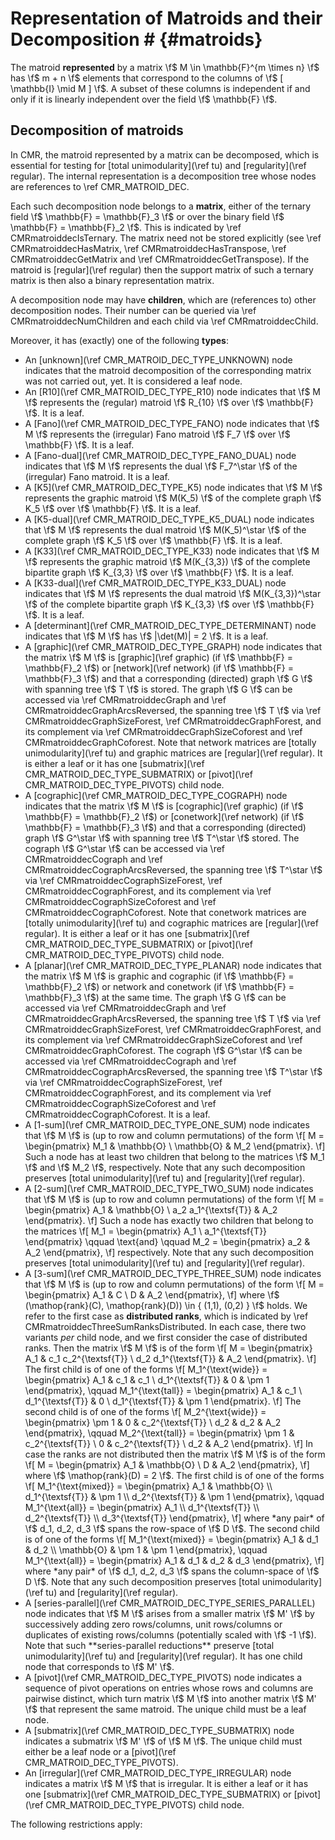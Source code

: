 # Representation of Matroids and their Decomposition # {#matroids}

The matroid **represented** by a matrix \f$ M \in \mathbb{F}^{m \times n} \f$ has \f$ m + n \f$ elements that correspond to the columns of \f$ [ \mathbb{I} \mid M ] \f$.
A subset of these columns is independent if and only if it is linearly independent over the field \f$ \mathbb{F} \f$.

## Decomposition of matroids

In CMR, the matroid represented by a matrix can be decomposed, which is essential for testing for [total unimodularity](\ref tu) and [regularity](\ref regular).
The internal representation is a decomposition tree whose nodes are references to \ref CMR_MATROID_DEC.

Each such decomposition node belongs to a **matrix**, either of the ternary field \f$ \mathbb{F} = \mathbb{F}_3 \f$ or over the binary field \f$ \mathbb{F} = \mathbb{F}_2 \f$.
This is indicated by \ref CMRmatroiddecIsTernary.
The matrix need not be stored explicitly (see \ref CMRmatroiddecHasMatrix, \ref CMRmatroiddecHasTranspose, \ref CMRmatroiddecGetMatrix and \ref CMRmatroiddecGetTranspose).
If the matroid is [regular](\ref regular) then the support matrix of such a ternary matrix is then also a binary representation matrix.

A decomposition node may have **children**, which are (references to) other decomposition nodes.
Their number can be queried via \ref CMRmatroiddecNumChildren and each child via \ref CMRmatroiddecChild.

Moreover, it has (exactly) one of the following **types**:

 - An [unknown](\ref CMR_MATROID_DEC_TYPE_UNKNOWN) node indicates that the matroid decomposition of the corresponding matrix was not carried out, yet.
   It is considered a leaf node.
 - An [R10](\ref CMR_MATROID_DEC_TYPE_R10) node indicates that \f$ M \f$ represents the (regular) matroid \f$ R_{10} \f$ over \f$ \mathbb{F} \f$.
   It is a leaf.
 - A [Fano](\ref CMR_MATROID_DEC_TYPE_FANO) node indicates that \f$ M \f$ represents the (irregular) Fano matroid \f$ F_7 \f$ over \f$ \mathbb{F} \f$.
   It is a leaf.
 - A [Fano-dual](\ref CMR_MATROID_DEC_TYPE_FANO_DUAL) node indicates that \f$ M \f$ represents the dual \f$ F_7^\star \f$ of the (irregular) Fano matroid.
   It is a leaf.
 - A [K5](\ref CMR_MATROID_DEC_TYPE_K5) node indicates that \f$ M \f$ represents the graphic matroid \f$ M(K_5) \f$ of the complete graph \f$ K_5 \f$ over \f$ \mathbb{F} \f$.
   It is a leaf.
 - A [K5-dual](\ref CMR_MATROID_DEC_TYPE_K5_DUAL) node indicates that \f$ M \f$ represents the dual matroid \f$ M(K_5)^\star \f$ of the complete graph \f$ K_5 \f$ over \f$ \mathbb{F} \f$.
   It is a leaf.
 - A [K33](\ref CMR_MATROID_DEC_TYPE_K33) node indicates that \f$ M \f$ represents the graphic matroid \f$ M(K_{3,3}) \f$ of the complete bipartite graph \f$ K_{3,3} \f$ over \f$ \mathbb{F} \f$.
   It is a leaf.
 - A [K33-dual](\ref CMR_MATROID_DEC_TYPE_K33_DUAL) node indicates that \f$ M \f$ represents the dual matroid \f$ M(K_{3,3})^\star \f$ of the complete bipartite graph \f$ K_{3,3} \f$ over \f$ \mathbb{F} \f$.
   It is a leaf.
 - A [determinant](\ref CMR_MATROID_DEC_TYPE_DETERMINANT) node indicates that \f$ M \f$ has \f$ |\det(M)| = 2 \f$.
   It is a leaf.
 - A [graphic](\ref CMR_MATROID_DEC_TYPE_GRAPH) node indicates that the matrix \f$ M \f$ is [graphic](\ref graphic) (if \f$ \mathbb{F} = \mathbb{F}_2 \f$) or [network](\ref network) (if \f$ \mathbb{F} = \mathbb{F}_3 \f$) and that a corresponding (directed) graph \f$ G \f$ with spanning tree \f$ T \f$ is stored.
   The graph \f$ G \f$ can be accessed via \ref CMRmatroiddecGraph and \ref CMRmatroiddecGraphArcsReversed, the spanning tree \f$ T \f$ via \ref CMRmatroiddecGraphSizeForest, \ref CMRmatroiddecGraphForest, and its complement via \ref CMRmatroiddecGraphSizeCoforest and \ref CMRmatroiddecGraphCoforest.
   Note that network matrices are [totally unimodularity](\ref tu) and graphic matrices are [regular](\ref regular).
   It is either a leaf or it has one [submatrix](\ref CMR_MATROID_DEC_TYPE_SUBMATRIX) or [pivot](\ref CMR_MATROID_DEC_TYPE_PIVOTS) child node.
 - A [cographic](\ref CMR_MATROID_DEC_TYPE_COGRAPH) node indicates that the matrix \f$ M \f$ is [cographic](\ref graphic) (if \f$ \mathbb{F} = \mathbb{F}_2 \f$) or [conetwork](\ref network) (if \f$ \mathbb{F} = \mathbb{F}_3 \f$) and that a corresponding (directed) graph \f$ G^\star \f$ with spanning tree \f$ T^\star \f$ stored.
   The cograph \f$ G^\star \f$ can be accessed via \ref CMRmatroiddecCograph and \ref CMRmatroiddecCographArcsReversed, the spanning tree \f$ T^\star \f$ via \ref CMRmatroiddecCographSizeForest, \ref CMRmatroiddecCographForest, and its complement via \ref CMRmatroiddecCographSizeCoforest and \ref CMRmatroiddecCographCoforest.
   Note that conetwork matrices are [totally unimodularity](\ref tu) and cographic matrices are [regular](\ref regular).
   It is either a leaf or it has one [submatrix](\ref CMR_MATROID_DEC_TYPE_SUBMATRIX) or [pivot](\ref CMR_MATROID_DEC_TYPE_PIVOTS) child node.
 - A [planar](\ref CMR_MATROID_DEC_TYPE_PLANAR) node indicates that the matrix \f$ M \f$ is graphic and cographic (if \f$ \mathbb{F} = \mathbb{F}_2 \f$) or network and conetwork (if \f$ \mathbb{F} = \mathbb{F}_3 \f$) at the same time.
   The graph \f$ G \f$ can be accessed via \ref CMRmatroiddecGraph and \ref CMRmatroiddecGraphArcsReversed, the spanning tree \f$ T \f$ via \ref CMRmatroiddecGraphSizeForest, \ref CMRmatroiddecGraphForest, and its complement via \ref CMRmatroiddecGraphSizeCoforest and \ref CMRmatroiddecGraphCoforest.
   The cograph \f$ G^\star \f$ can be accessed via \ref CMRmatroiddecCograph and \ref CMRmatroiddecCographArcsReversed, the spanning tree \f$ T^\star \f$ via \ref CMRmatroiddecCographSizeForest, \ref CMRmatroiddecCographForest, and its complement via \ref CMRmatroiddecCographSizeCoforest and \ref CMRmatroiddecCographCoforest.
   It is a leaf.
 - A [1-sum](\ref CMR_MATROID_DEC_TYPE_ONE_SUM) node indicates that \f$ M \f$ is (up to row and column permutations) of the form
   \f[
      M = \begin{pmatrix} M_1 & \mathbb{O} \\ \mathbb{O} & M_2 \end{pmatrix}.
   \f]
   Such a node has at least two children that belong to the matrices \f$ M_1 \f$ and \f$ M_2 \f$, respectively.
   Note that any such decomposition preserves [total unimodularity](\ref tu) and [regularity](\ref regular).
 - A [2-sum](\ref CMR_MATROID_DEC_TYPE_TWO_SUM) node indicates that \f$ M \f$ is (up to row and column permutations) of the form
   \f[
      M = \begin{pmatrix} A_1 & \mathbb{O} \\ a_2 a_1^{\textsf{T}} & A_2 \end{pmatrix}.
   \f]
   Such a node has exactly two children that belong to the matrices
   \f[
      M_1 = \begin{pmatrix} A_1 \\ a_1^{\textsf{T}} \end{pmatrix}
      \qquad \text{and} \qquad
      M_2 = \begin{pmatrix} a_2 & A_2 \end{pmatrix},
   \f]
   respectively.
   Note that any such decomposition preserves [total unimodularity](\ref tu) and [regularity](\ref regular).
 - A [3-sum](\ref CMR_MATROID_DEC_TYPE_THREE_SUM) node indicates that \f$ M \f$ is (up to row and column permutations) of the form
   \f[
      M = \begin{pmatrix} A_1 & C \\ D & A_2 \end{pmatrix},
   \f]
   where \f$ (\mathop{rank}(C), \mathop{rank}(D)) \in \{ (1,1), (0,2) \} \f$ holds.
   We refer to the first case as **distributed ranks**, which is indicated by \ref CMRmatroiddecThreeSumRanksDistributed.
   In each case, there two variants *per* child node, and we first consider the case of distributed ranks.
   Then the matrix \f$ M \f$ is of the form
   \f[
      M = \begin{pmatrix} 
            A_1 & c_1 c_2^{\textsf{T}} \\ 
            d_2 d_1^{\textsf{T}} & A_2
          \end{pmatrix}.
   \f]
   The first child is of one of the forms
   \f[
     M_1^{\text{wide}} =  \begin{pmatrix}
                            A_1 & c_1 & c_1 \\
                            d_1^{\textsf{T}} & 0 & \pm 1
                          \end{pmatrix}, \qquad
     M_1^{\text{tall}} =  \begin{pmatrix}
                            A_1 & c_1 \\
                            d_1^{\textsf{T}} & 0 \\
                            d_1^{\textsf{T}} & \pm 1
                          \end{pmatrix}.
   \f]
   The second child is of one of the forms
   \f[
     M_2^{\text{wide}} =  \begin{pmatrix}
                            \pm 1 & 0 & c_2^{\textsf{T}} \\
                            d_2 & d_2 & A_2
                          \end{pmatrix}, \qquad
     M_2^{\text{tall}} =  \begin{pmatrix}
                            \pm 1 & c_2^{\textsf{T}} \\
                            0 & c_2^{\textsf{T}} \\
                            d_2 & A_2
                          \end{pmatrix}.
   \f]
   In case the ranks are not distributed then the matrix \f$ M \f$ is of the form
   \f[
      M = \begin{pmatrix} 
            A_1 & \mathbb{O} \\
            D & A_2
          \end{pmatrix},
   \f]
   where \f$ \mathop{rank}(D) = 2 \f$. 
   The first child is of one of the forms
   \f[
     M_1^{\text{mixed}} =  \begin{pmatrix}
                            A_1 & \mathbb{O} \\
                            d_1^{\textsf{T}} & \pm 1 \\
                            d_2^{\textsf{T}} & \pm 1
                          \end{pmatrix}, \qquad
     M_1^{\text{all}} =  \begin{pmatrix}
                            A_1 \\
                            d_1^{\textsf{T}} \\
                            d_2^{\textsf{T}} \\
                            d_3^{\textsf{T}} 
                          \end{pmatrix},
   \f]
   where *any pair* of \f$ d_1, d_2, d_3 \f$ spans the row-space of \f$ D \f$.
   The second child is of one of the forms
   \f[
     M_1^{\text{mixed}} =  \begin{pmatrix}
                            A_1 & d_1 & d_2 \\
                            \mathbb{O} & \pm 1 & \pm 1
                          \end{pmatrix}, \qquad
     M_1^{\text{all}} =  \begin{pmatrix}
                            A_1 & d_1 & d_2 & d_3
                          \end{pmatrix},
   \f]
   where *any pair* of \f$ d_1, d_2, d_3 \f$ spans the column-space of \f$ D \f$.
   Note that any such decomposition preserves [total unimodularity](\ref tu) and [regularity](\ref regular).
 - A [series-parallel](\ref CMR_MATROID_DEC_TYPE_SERIES_PARALLEL) node indicates that \f$ M \f$ arises from a smaller matrix \f$ M' \f$ by successively adding zero rows/columns, unit rows/columns or duplicates of existing rows/columns (potentially scaled with \f$ -1 \f$).
   Note that such **series-parallel reductions** preserve [total unimodularity](\ref tu) and [regularity](\ref regular).
   It has one child node that corresponds to \f$ M' \f$.
 - A [pivot](\ref CMR_MATROID_DEC_TYPE_PIVOTS) node indicates a sequence of pivot operations on entries whose rows and columns are pairwise distinct, which turn matrix \f$ M \f$ into another matrix \f$ M' \f$ that represent the same matroid.
   The unique child must be a leaf node.
 - A [submatrix](\ref CMR_MATROID_DEC_TYPE_SUBMATRIX) node indicates a submatrix \f$ M' \f$ of \f$ M \f$.
   The unique child must either be a leaf node or a [pivot](\ref CMR_MATROID_DEC_TYPE_PIVOTS).
 - An [irregular](\ref CMR_MATROID_DEC_TYPE_IRREGULAR) node indicates a matrix \f$ M \f$ that is irregular.
   It is either a leaf or it has one [submatrix](\ref CMR_MATROID_DEC_TYPE_SUBMATRIX) or [pivot](\ref CMR_MATROID_DEC_TYPE_PIVOTS) child node.

The following restrictions apply:
